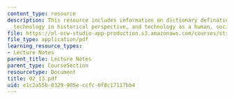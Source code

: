 ```yaml
---
content_type: resource
description: This resource includes information on dictionary defination of technology,
  technology in historical perspective, and technology as a human, social product.
file: https://ol-ocw-studio-app-production.s3.amazonaws.com/courses/sts-001-technology-in-american-history-spring-2006/e1c2a55b8329905eccfc6f8c17117bb4_02_13.pdf
file_type: application/pdf
learning_resource_types:
- Lecture Notes
parent_title: Lecture Notes
parent_type: CourseSection
resourcetype: Document
title: 02_13.pdf
uid: e1c2a55b-8329-905e-ccfc-6f8c17117bb4
---
```

